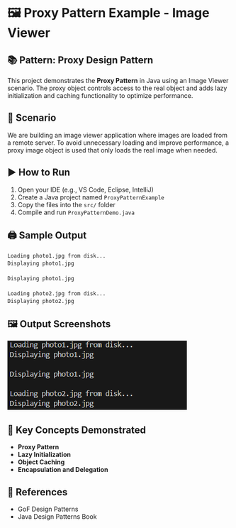 # 🖼️ Proxy Pattern Example - Image Viewer

## 📚 Pattern: Proxy Design Pattern

This project demonstrates the **Proxy Pattern** in Java using an Image Viewer scenario. The proxy object controls access to the real object and adds lazy initialization and caching functionality to optimize performance.

## 📌 Scenario

We are building an image viewer application where images are loaded from a remote server. To avoid unnecessary loading and improve performance, a proxy image object is used that only loads the real image when needed.

## ▶️ How to Run

1. Open your IDE (e.g., VS Code, Eclipse, IntelliJ)
2. Create a Java project named `ProxyPatternExample`
3. Copy the files into the `src/` folder
4. Compile and run `ProxyPatternDemo.java`

## 🖨️ Sample Output

```bash
Loading photo1.jpg from disk...
Displaying photo1.jpg

Displaying photo1.jpg

Loading photo2.jpg from disk...
Displaying photo2.jpg
```

## 🖼️ Output Screenshots

![Output 1](screenshots/output.png)

## 🧠 Key Concepts Demonstrated

- **Proxy Pattern**
- **Lazy Initialization**
- **Object Caching**
- **Encapsulation and Delegation**

## 📘 References

- GoF Design Patterns
- Java Design Patterns Book